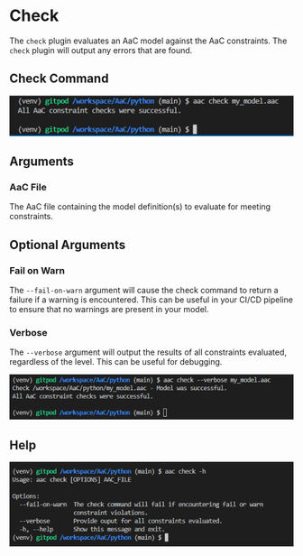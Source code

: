 # Check

The `check` plugin evaluates an AaC model against the AaC constraints.  The `check` plugin will output any errors that are found.

## Check Command

![Check Command Example](../../images/examples/check-output.PNG)

## Arguments

### AaC File

The AaC file containing the model definition(s) to evaluate for meeting constraints.

## Optional Arguments

### Fail on Warn

The `--fail-on-warn` argument will cause the check command to return a failure if a warning is encountered.  This can be useful in your CI/CD pipeline to ensure that no warnings are present in your model.

### Verbose

The `--verbose` argument will output the results of all constraints evaluated, regardless of the level.  This can be useful for debugging.

![Check Command Verbose Output](../../images/examples/check-verbose-output.png)

## Help

![Check Command Help](../../images/examples/check-h.png)
